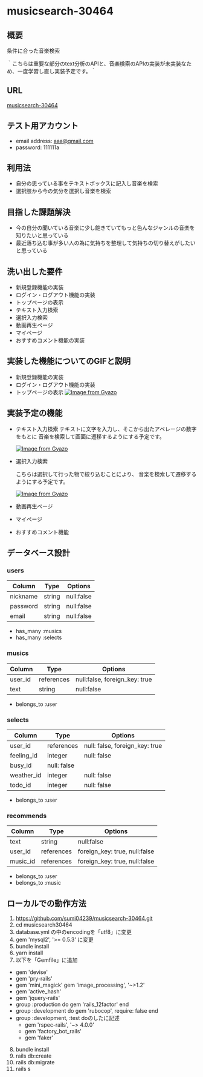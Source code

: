 # musicsearch-30464

## 概要
  条件に合った音楽検索

  ｀こちらは重要な部分のtext分析のAPIと、音楽検索のAPIの実装が未実装なため、一度学習し直し実装予定です。｀

## URL
[musicsearch-30464](https://musicsearch-30464.herokuapp.com/)

## テスト用アカウント
  - email address: aaa@gmail.com
  - password: 111111a

## 利用法
  - 自分の思っている事をテキストボックスに記入し音楽を検索
  - 選択肢から今の気分を選択し音楽を検索

## 目指した課題解決
  - 今の自分の聞いている音楽に少し飽きていてもっと色んなジャンルの音楽を知りたいと思っている
  - 最近落ち込む事が多い人の為に気持ちを整理して気持ちの切り替えがしたいと思っている

## 洗い出した要件
  - 新規登録機能の実装
  - ログイン・ログアウト機能の実装
  - トップページの表示
  - テキスト入力検索
  - 選択入力検索
  - 動画再生ページ
  - マイページ
  - おすすめコメント機能の実装

## 実装した機能についてのGIFと説明
  - 新規登録機能の実装
  - ログイン・ログアウト機能の実装
  - トップページの表示
    [![Image from Gyazo](https://i.gyazo.com/873e42edb7a31165419df27d90bed9da.jpg)](https://gyazo.com/873e42edb7a31165419df27d90bed9da)


## 実装予定の機能
  - テキスト入力検索
    テキストに文字を入力し、そこから出たアベレージの数字をもとに
    音楽を検索して画面に遷移するようにする予定です。

    [![Image from Gyazo](https://i.gyazo.com/125c83a0d992df59c9b23e1419760296.jpg)](https://gyazo.com/125c83a0d992df59c9b23e1419760296)

  - 選択入力検索
  
    こちらは選択して行った物で絞り込むことにより、
    音楽を検索して遷移するようにする予定です。
    
    [![Image from Gyazo](https://i.gyazo.com/f19b46381fd7f368f4e2630ba3468c04.jpg)](https://gyazo.com/f19b46381fd7f368f4e2630ba3468c04)
    
  - 動画再生ページ
  - マイページ
  - おすすめコメント機能



## データベース設計

### users

|Column              |Type     |Options                |
|--------------------|---------|-----------------------|
| nickname           | string  | null:false            |
| password           | string  | null:false            |
| email              | string  | null:false            |

- has_many :musics
- has_many :selects

### musics

|Column  |Type       |Options                         |
|--------|-----------|--------------------------------|
| user_id| references| null:false, foreign_key: true  |
| text   | string    | null:false                     |

- belongs_to :user

### selects

|Column      |Type        |Options|
|------------|------------|-------|
| user_id    | references |null: false, foreign_key: true |
| feeling_id | integer    | null: false |
| busy_id    | null: false|
| weather_id | integer    | null: false | 
| todo_id    | integer    | null: false |

- belongs_to :user

### recommends

|Column        |Type     |Options                           |
|--------------|---------|----------------------------------|
| text         | string  | null:false                       |
| user_id      | references | foreign_key: true, null:false |
| music_id     | references | foreign_key: true, null:false |

- belongs_to :user
- belongs_to :music

## ローカルでの動作方法

1. https://github.com/sumi04239/musicsearch-30464.git
2. cd musicsearch30464
3. database.yml の中のencodingを「utf8」に変更
4. gem 'mysql2', '>= 0.5.3' に変更
5. bundle install
6. yarn install
7. 以下を「Gemfile」に追加
  - gem 'devise'
  - gem 'pry-rails'
  - gem 'mini_magick'
    gem 'image_processing', '~>1.2'
  - gem 'active_hash'
  - gem 'jquery-rails'
  - group :production do
    gem 'rails_12factor'
  end
  - group :development do
    gem 'rubocop', require: false
  end
  - group :development, :test doのしたに記述
    - gem 'rspec-rails', '~> 4.0.0'
    - gem 'factory_bot_rails'
    - gem 'faker'
8. bundle install
9. rails db:create
10. rails db:migrate
11. rails s
